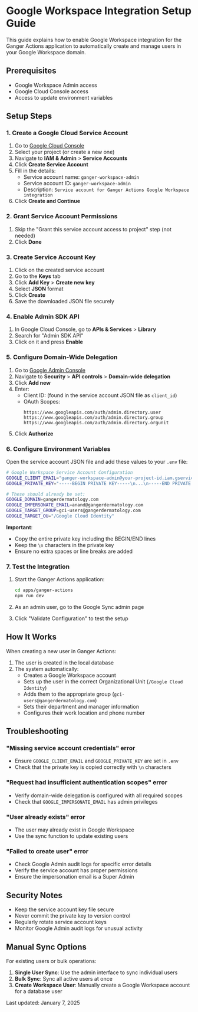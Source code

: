 # Google Workspace Integration Setup Guide

This guide explains how to enable Google Workspace integration for the Ganger Actions application to automatically create and manage users in your Google Workspace domain.

## Prerequisites

- Google Workspace Admin access
- Google Cloud Console access
- Access to update environment variables

## Setup Steps

### 1. Create a Google Cloud Service Account

1. Go to [Google Cloud Console](https://console.cloud.google.com)
2. Select your project (or create a new one)
3. Navigate to **IAM & Admin** > **Service Accounts**
4. Click **Create Service Account**
5. Fill in the details:
   - Service account name: `ganger-workspace-admin`
   - Service account ID: `ganger-workspace-admin`
   - Description: `Service account for Ganger Actions Google Workspace integration`
6. Click **Create and Continue**

### 2. Grant Service Account Permissions

1. Skip the "Grant this service account access to project" step (not needed)
2. Click **Done**

### 3. Create Service Account Key

1. Click on the created service account
2. Go to the **Keys** tab
3. Click **Add Key** > **Create new key**
4. Select **JSON** format
5. Click **Create**
6. Save the downloaded JSON file securely

### 4. Enable Admin SDK API

1. In Google Cloud Console, go to **APIs & Services** > **Library**
2. Search for "Admin SDK API"
3. Click on it and press **Enable**

### 5. Configure Domain-Wide Delegation

1. Go to [Google Admin Console](https://admin.google.com)
2. Navigate to **Security** > **API controls** > **Domain-wide delegation**
3. Click **Add new**
4. Enter:
   - Client ID: (found in the service account JSON file as `client_id`)
   - OAuth Scopes:
     ```
     https://www.googleapis.com/auth/admin.directory.user
     https://www.googleapis.com/auth/admin.directory.group
     https://www.googleapis.com/auth/admin.directory.orgunit
     ```
5. Click **Authorize**

### 6. Configure Environment Variables

Open the service account JSON file and add these values to your `.env` file:

```bash
# Google Workspace Service Account Configuration
GOOGLE_CLIENT_EMAIL="ganger-workspace-admin@your-project-id.iam.gserviceaccount.com"
GOOGLE_PRIVATE_KEY="-----BEGIN PRIVATE KEY-----\n...\n-----END PRIVATE KEY-----\n"

# These should already be set:
GOOGLE_DOMAIN=gangerdermatology.com
GOOGLE_IMPERSONATE_EMAIL=anand@gangerdermatology.com
GOOGLE_TARGET_GROUP=gci-users@gangerdermatology.com
GOOGLE_TARGET_OU="/Google Cloud Identity"
```

**Important**: 
- Copy the entire private key including the BEGIN/END lines
- Keep the `\n` characters in the private key
- Ensure no extra spaces or line breaks are added

### 7. Test the Integration

1. Start the Ganger Actions application:
   ```bash
   cd apps/ganger-actions
   npm run dev
   ```

2. As an admin user, go to the Google Sync admin page
3. Click "Validate Configuration" to test the setup

## How It Works

When creating a new user in Ganger Actions:

1. The user is created in the local database
2. The system automatically:
   - Creates a Google Workspace account
   - Sets up the user in the correct Organizational Unit (`/Google Cloud Identity`)
   - Adds them to the appropriate group (`gci-users@gangerdermatology.com`)
   - Sets their department and manager information
   - Configures their work location and phone number

## Troubleshooting

### "Missing service account credentials" error
- Ensure `GOOGLE_CLIENT_EMAIL` and `GOOGLE_PRIVATE_KEY` are set in `.env`
- Check that the private key is copied correctly with `\n` characters

### "Request had insufficient authentication scopes" error
- Verify domain-wide delegation is configured with all required scopes
- Check that `GOOGLE_IMPERSONATE_EMAIL` has admin privileges

### "User already exists" error
- The user may already exist in Google Workspace
- Use the sync function to update existing users

### "Failed to create user" error
- Check Google Admin audit logs for specific error details
- Verify the service account has proper permissions
- Ensure the impersonation email is a Super Admin

## Security Notes

- Keep the service account key file secure
- Never commit the private key to version control
- Regularly rotate service account keys
- Monitor Google Admin audit logs for unusual activity

## Manual Sync Options

For existing users or bulk operations:

1. **Single User Sync**: Use the admin interface to sync individual users
2. **Bulk Sync**: Sync all active users at once
3. **Create Workspace User**: Manually create a Google Workspace account for a database user

Last updated: January 7, 2025
